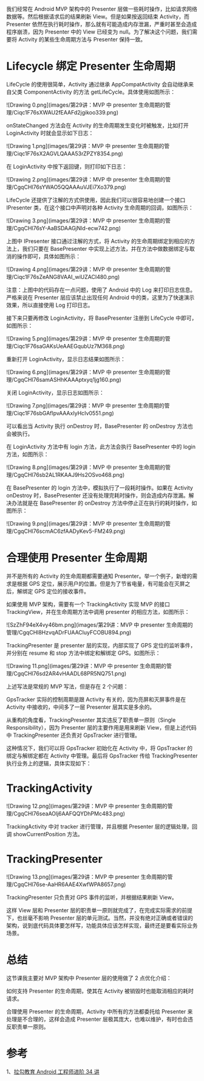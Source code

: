 我们经常在 Android MVP 架构中的 Presenter 层做一些耗时操作，比如请求网络数据等。然后根据请求后的结果刷新 View。但是如果按返回结束 Activity，而 Presenter 依然在执行耗时操作，那么就有可能造成内存泄漏，严重时甚至会造成程序崩溃，因为 Presenter 中的 View 已经变为 null。为了解决这个问题，我们需要将 Activity 的某些生命周期方法与 Presenter 保持一致。

# Lifecycle 绑定 Presenter 生命周期

LifeCycle 的使用很简单，Activity 通过继承 AppCompatActivity 会自动继承来自父类 ComponentActivity 的方法 getLifeCycle。具体使用如图所示：

![Drawing 0.png](images/第29讲：MVP 中 presenter 生命周期的管理/Ciqc1F76sXWAU2fEAAFd2jgikoo339.png)

onStateChanged 方法会在 Activity 的生命周期发生变化时被触发，比如打开 LoginActivity 时就会显示如下日志：

![Drawing 1.png](images/第29讲：MVP 中 presenter 生命周期的管理/Ciqc1F76sX2AGVLQAAA53rZPZY8354.png)

在 LoginActivity 中按下返回键，则打印如下日志：

![Drawing 2.png](images/第29讲：MVP 中 presenter 生命周期的管理/CgqCHl76sYWAO5QQAAAuVJEi7Xo379.png)

LifeCycle 还提供了注解的方式供使用，因此我们可以很容易地创建一个接口 IPresenter 类，在这个接口中声明对各种 Activity 生命周期的回调，如图所示：

![Drawing 3.png](images/第29讲：MVP 中 presenter 生命周期的管理/CgqCHl76sY-AaBSDAAGjNld-ecw742.png)

上图中 IPresenter 接口通过注解的方式，将 Activity 的生命周期绑定到相应的方法上，我们只要在 BasePresenter 中实现上述方法，并在方法中做数据绑定与取消的操作即可，具体如图所示：

![Drawing 4.png](images/第29讲：MVP 中 presenter 生命周期的管理/Ciqc1F76sZeANG8VAAI_wiUZACI480.png)

注意：上图中的代码存在一点问题，使用了 Android 中的 Log 来打印日志信息。严格来说在 Presenter 层应该禁止出现任何 Android 中的类，这里为了快速演示效果，所以直接使用 Log 打印日志。

接下来只要再修改 LoginActivity，将 BasePresenter 注册到 LifeCycle 中即可，如图所示：

![Drawing 5.png](images/第29讲：MVP 中 presenter 生命周期的管理/Ciqc1F76saGAKsUeAAEGqubUz7M368.png)

重新打开 LoginActivity，显示日志结果如图所示：

![Drawing 6.png](images/第29讲：MVP 中 presenter 生命周期的管理/CgqCHl76samASHhKAAAptxyq1jg160.png)

关闭 LoginActivity，显示日志如图所示：

![Drawing 7.png](images/第29讲：MVP 中 presenter 生命周期的管理/Ciqc1F76sbGAflpvAAAxIyHcIv0551.png)

可以看出当 Activity 执行 onDestroy 时，BasePresenter 的 onDestroy 方法也会被执行。

在 LoginActivity 方法中有 login 方法，此方法会执行 BasePresenter 中的 login 方法，如图所示：

![Drawing 8.png](images/第29讲：MVP 中 presenter 生命周期的管理/CgqCHl76sb2AL1RKAAJ9Hs2OSvo468.png)

在 BasePresenter 的 login 方法中，模拟执行了一段耗时操作。如果在 Activity onDestroy 时，BasePresenter 还没有处理完耗时操作，则会造成内存泄漏。解决办法就是在 BasePresenter 的 onDestroy 方法中停止正在执行的耗时操作，如图所示：

![Drawing 9.png](images/第29讲：MVP 中 presenter 生命周期的管理/CgqCHl76scmAC6zfAADyKev5-FM249.png)

# 合理使用 Presenter 生命周期

并不是所有的 Activity 的生命周期都需要通知 Presenter。举一个例子，新增的需求是根据 GPS 定位，展示用户的位置。但是为了节省电量，有可能会在灭屏之后，解绑定 GPS 定位的接收事件。

如果使用 MVP 架构，需要有一个 TrackingActivity 实现 MVP 的接口 TrackingView，并在生命周期方法中调用 presenter 的相应方法，如图所示：

![SzZhF94eX4vy46bm.png](images/第29讲：MVP 中 presenter 生命周期的管理/CgqCHl8HzvqADrFUAACluyFCOBU894.png)

TrackingPresenter 是 presenter 层的实现，内部实现了 GPS 定位的监听事件，并分别在 resume 和 stop 方法中绑定和解绑定 GPS。如图所示：

![Drawing 11.png](images/第29讲：MVP 中 presenter 生命周期的管理/CgqCHl76sd2AR4vHAADL68PR5NQ751.png)

上述写法是常规的 MVP 写法，但是存在 2 个问题：

GpsTracker 实际的控制周期是跟 Activity 有关的，因为亮屏和灭屏事件是在 Activity 中接收的，中间多了一层 Presenter 层其实是多余的。

从重构的角度看，TrackingPresenter 其实违反了职责单一原则（Single Responsibility），因为 Presenter 层的主要作用是用来刷新 View，但是上述代码中 TrackingPresenter 还负责对 GpsTracker 进行管理。

这种情况下，我们可以将 GpsTracker 初始化在 Activity 中，将 GpsTracker 的绑定与解绑定都在 Activity 中管理。最后将 GpsTracker 传给 TrackingPresenter 执行业务上的逻辑，具体实现如下：

# TrackingActivity

![Drawing 12.png](images/第29讲：MVP 中 presenter 生命周期的管理/CgqCHl76seaAOlj6AAFQQYDhPMc483.png)


TrackingActivity 中对 tracker 进行管理，并且根据 Presenter 层的逻辑处理，回调 showCurrentPosition 方法。

# TrackingPresenter

![Drawing 13.png](images/第29讲：MVP 中 presenter 生命周期的管理/CgqCHl76se-AaHR6AAE4XwfWPA8657.png)


TrackingPresenter 只负责对 GPS 事件的监听，并根据结果刷新 View。

这样 View 层和 Presenter 层的职责单一原则就完成了，在完成实际需求的前提下，也丝毫不影响 Presenter 层的单元测试。当然，并没有绝对正确或者错误的架构，说到底代码具体要怎样写，功能具体应该怎样实现，最终还是要看实际业务场景。

# 总结

这节课我主要对 MVP 架构中 Presenter 层的使用做了 2 点优化介绍：

如何支持 Presenter 的生命周期，使其在 Activity 被销毁时也能取消相应的耗时请求。

合理使用 Presenter 的生命周期，Activity 中所有的方法都委托给 Presenter 来处理是不合理的，这样会造成 Presenter 层极其庞大，也难以维护，有时也会违反职责单一原则。



# 参考

1、[拉勾教育 Android 工程师进阶 34 讲](https://kaiwu.lagou.com/course/courseInfo.htm?courseId=67#/content?courseId=67&isShowSections=true)

